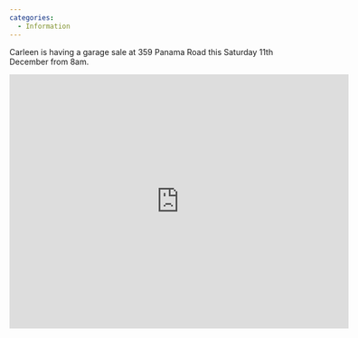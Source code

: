 ```yaml
---
categories:
  - Information
---
```


Carleen is having a garage sale at 359 Panama Road this Saturday 11th December from 8am.

<iframe src="https://www.google.com/maps/embed?pb=!1m18!1m12!1m3!1d1594.6944042614073!2d174.8503539014043!3d-36.928875188209865!2m3!1f0!2f0!3f0!3m2!1i1024!2i768!4f13.1!3m3!1m2!1s0x6d0d495354dc4c99%3A0x3db247d7c48bc54c!2s359%20Panama%20Road%2C%20Mount%20Wellington%2C%20Auckland%201062!5e0!3m2!1sen!2snz!4v1639168107785!5m2!1sen!2snz" width="600" height="450" style="border:0;" allowfullscreen="" loading="lazy"></iframe>
